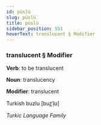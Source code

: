 ```yaml
---
id: püslü
slug: püslü
title: püslü
sidebar_position: 551
hoverText: translucent § Modifier
---
```


### translucent § Modifier

**Verb**: to be translucent

**Noun**: translucency

**Modifier**: translucent

Turkish buzlu [buz̪ˈl̠ʊ]

*Turkic Language Family*